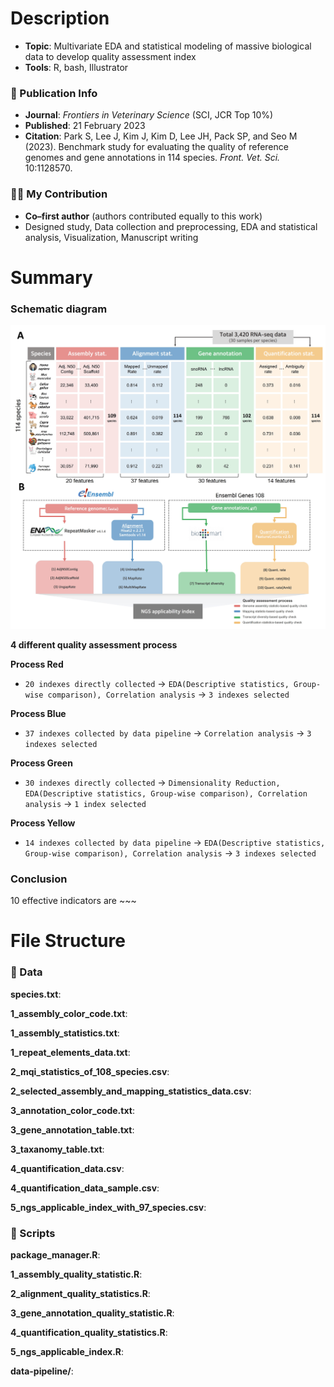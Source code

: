 # Description
- **Topic**: Multivariate EDA and statistical modeling of massive biological data to develop quality assessment index
- **Tools**: R, bash, Illustrator  

### 📄 Publication Info
- **Journal**: *Frontiers in Veterinary Science* (SCI, JCR Top 10%)  
- **Published**: 21 February 2023  
- **Citation**: Park S, Lee J, Kim J, Kim D, Lee JH, Pack SP, and Seo M (2023). Benchmark study for evaluating the quality of reference genomes and gene annotations in 114 species. *Front. Vet. Sci.* 10:1128570. 

### 🙋‍♂️ My Contribution
- **Co–first author** (authors contributed equally to this work)  
- Designed study, Data collection and preprocessing, EDA and statistical analysis, Visualization, Manuscript writing

  
# Summary

### Schematic diagram

<img src="figures/Figure1.jpg" alt="Collected data structure and systematic workflow" width="700"/>

**4 different quality assessment process**

**Process Red**
- `20 indexes directly collected`  → `EDA(Descriptive statistics, Group-wise comparison), Correlation analysis` → `3 indexes selected`

**Process Blue** 
- `37 indexes collected by data pipeline` → `Correlation analysis` → `3 indexes selected`

**Process Green** 
- `30 indexes directly collected` → `Dimensionality Reduction, EDA(Descriptive statistics, Group-wise comparison), Correlation analysis` → `1 index selected`

**Process Yellow** 
- `14 indexes collected by data pipeline` → `EDA(Descriptive statistics, Group-wise comparison), Correlation analysis` → `3 indexes selected`

### Conclusion
10 effective indicators are ~~~

# File Structure

### 📁 Data 
**species.txt**:

**1_assembly_color_code.txt**:

**1_assembly_statistics.txt**:

**1_repeat_elements_data.txt**:

**2_mqi_statistics_of_108_species.csv**:

**2_selected_assembly_and_mapping_statistics_data.csv**:

**3_annotation_color_code.txt**:

**3_gene_annotation_table.txt**:

**3_taxanomy_table.txt**:

**4_quantification_data.csv**:

**4_quantification_data_sample.csv**:

**5_ngs_applicable_index_with_97_species.csv**:




### 📑 Scripts
**package_manager.R**:

**1_assembly_quality_statistic.R**:

**2_alignment_quality_statistics.R**:

**3_gene_annotation_quality_statistic.R**:

**4_quantification_quality_statistics.R**:

**5_ngs_applicable_index.R**:

**data-pipeline/**:


